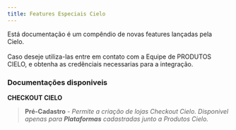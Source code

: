 ```yaml
---
title: Features Especiais Cielo
---
```


Está documentação é um compêndio de novas features lançadas pela Cielo.<br><br>
Caso deseje utiliza-las entre em contato com a Equipe de PRODUTOS CIELO, e obtenha as credênciais necessarias para a integração.

### **Documentações disponiveis**

**CHECKOUT CIELO**

> **Pré-Cadastro** - _Permite a criação de lojas Checkout Cielo. Disponivel apenas para **Plataformas** cadastradas junto a Produtos Cielo._ 

